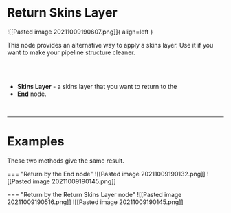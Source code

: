 # **Return Skins Layer**

![[Pasted image 20211009190607.png]]{ align=left }    

This node provides an alternative way to apply a skins layer. Use it if you want to make your pipeline structure  cleaner.  

<br /><br />

- **Skins Layer** - a skins layer that you want to return to the
- **End** node.

<br />

--------

# Examples
These two methods give the same result.  

=== "Return by the End node"
	![[Pasted image 20211009190132.png]]
	![[Pasted image 20211009190145.png]]
	
=== "Return by the Return Skins Layer node"
	![[Pasted image 20211009190516.png]]
	![[Pasted image 20211009190145.png]]